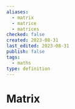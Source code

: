 ```yaml
---
aliases:
  - matrix
  - matrice
  - matrices
checked: false
created: 2023-08-31
last_edited: 2023-08-31
publish: false
tags:
  - maths
type: definition
---
```

# Matrix
